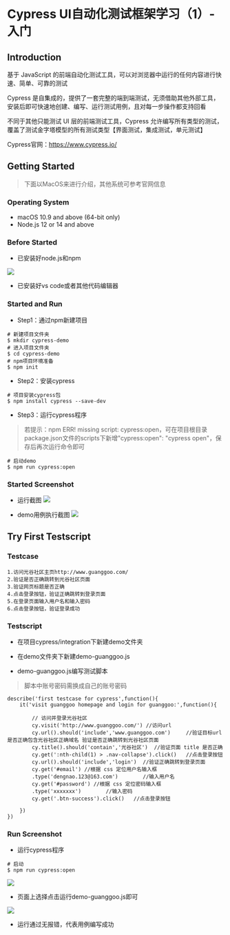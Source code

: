 # Cypress UI自动化测试框架学习（1）- 入门

## Introduction

基于 JavaScript 的前端自动化测试工具，可以对浏览器中运行的任何内容进行快速、简单、可靠的测试

Cypress 是自集成的，提供了一套完整的端到端测试，无须借助其他外部工具，安装后即可快速地创建、编写、运行测试用例，且对每一步操作都支持回看

不同于其他只能测试 UI 层的前端测试工具，Cypress 允许编写所有类型的测试，覆盖了测试金字塔模型的所有测试类型【界面测试，集成测试，单元测试】

Cypress官网：https://www.cypress.io/

## Getting Started

> 下面以MacOS来进行介绍，其他系统可参考官网信息

### Operating System

- macOS 10.9 and above (64-bit only)
- Node.js 12 or 14 and above

### Before Started

- 已安装好node.js和npm
  
![](https://tva1.sinaimg.cn/large/008i3skNgy1gqvntxlww1j30k406waau.jpg)

- 已安装好vs code或者其他代码编辑器

### Started and Run

- Step1：通过npm新建项目

```
# 新建项目文件夹
$ mkdir cypress-demo
# 进入项目文件夹
$ cd cypress-demo
# npm项目环境准备
$ npm init
```

- Step2：安装cypress

```
# 项目安装cypress包
$ npm install cypress --save-dev
```

- Step3：运行cypress程序

> 若提示：npm ERR! missing script: cypress:open，可在项目根目录package.json文件的scripts下新增"cypress:open": "cypress open"，保存后再次运行命令即可

```
# 启动demo
$ npm run cypress:open
```

### Started Screenshot

- 运行截图
![](https://tva1.sinaimg.cn/large/008i3skNgy1gqvsqw8ytcj323h0u0qp2.jpg)

- demo用例执行截图
![](https://tva1.sinaimg.cn/large/008i3skNgy1gqvsshqeflj31gl0u0nbf.jpg)

## Try First Testscript

### Testcase

```
1.访问光谷社区主页http://www.guanggoo.com/
2.验证是否正确跳转到光谷社区页面
3.验证网页标题是否正确
4.点击登录按钮，验证正确跳转到登录页面
5.在登录页面输入用户名和输入密码
6.点击登录按钮，验证登录成功
```

### Testscript

- 在项目cypress/integration下新建demo文件夹

- 在demo文件夹下新建demo-guanggoo.js

- demo-guanggoo.js编写测试脚本
  
> 脚本中账号密码需换成自己的账号密码

```
describe('first testcase for cypress',function(){
    it('visit guanggoo homepage and login for guanggoo:',function(){

        // 访问并登录光谷社区
        cy.visit('http://www.guanggoo.com/') //访问url
        cy.url().should('include','www.guanggoo.com')     //验证目标url 是否正确包含光谷社区正确域名 验证是否正确跳转到光谷社区页面
        cy.title().should('contain','光谷社区')  //验证页面 title 是否正确
        cy.get(':nth-child(1) > .nav-collapse').click()   //点击登录按钮
        cy.url().should('include','login')  //验证正确跳转到登录页面
        cy.get('#email') //根据 css 定位用户名输入框
        .type('dengnao.123@163.com')        //输入用户名
        cy.get('#password') //根据 css 定位密码输入框
        .type('xxxxxxx')        //输入密码
        cy.get('.btn-success').click()   //点击登录按钮

    })
})
```

### Run Screenshot

- 运行cypress程序

```
# 启动
$ npm run cypress:open
```

![](https://tva1.sinaimg.cn/large/008i3skNgy1gqvtcq43csj323f0u0qn9.jpg)

- 页面上选择点击运行demo-guanggoo.js即可

![](https://tva1.sinaimg.cn/large/008i3skNgy1gqvtjib8jdj31g80u0e81.jpg)

- 运行通过无报错，代表用例编写成功
